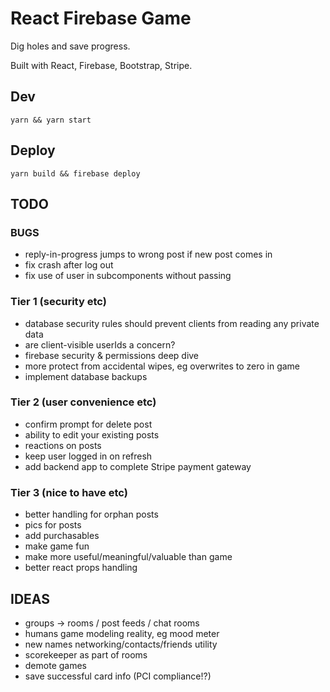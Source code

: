 # React Firebase Game

Dig holes and save progress.

Built with React, Firebase, Bootstrap, Stripe.

## Dev

```
yarn && yarn start
```

## Deploy

```
yarn build && firebase deploy
```

## TODO

### BUGS

- reply-in-progress jumps to wrong post if new post comes in
- fix crash after log out
- fix use of user in subcomponents without passing

### Tier 1 (security etc)

- database security rules should prevent clients from reading any private data
- are client-visible userIds a concern?
- firebase security & permissions deep dive
- more protect from accidental wipes, eg overwrites to zero in game
- implement database backups

### Tier 2 (user convenience etc)

- confirm prompt for delete post
- ability to edit your existing posts
- reactions on posts
- keep user logged in on refresh
- add backend app to complete Stripe payment gateway

### Tier 3 (nice to have etc)

- better handling for orphan posts
- pics for posts
- add purchasables
- make game fun
- make more useful/meaningful/valuable than game
- better react props handling

## IDEAS

- groups -> rooms / post feeds / chat rooms
- humans game modeling reality, eg mood meter
- new names networking/contacts/friends utility
- scorekeeper as part of rooms
- demote games
- save successful card info (PCI compliance!?)
